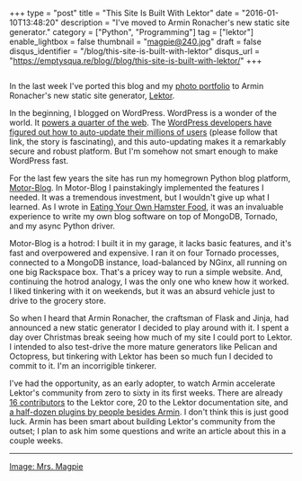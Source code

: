 +++
type = "post"
title = "This Site Is Built With Lektor"
date = "2016-01-10T13:48:20"
description = "I've moved to Armin Ronacher's new static site generator."
category = ["Python", "Programming"]
tag = ["lektor"]
enable_lightbox = false
thumbnail = "magpie@240.jpg"
draft = false
disqus_identifier = "/blog/this-site-is-built-with-lektor"
disqus_url = "https://emptysqua.re/blog//blog/this-site-is-built-with-lektor/"
+++

<p><img alt="" src="magpie.jpg" /></p>
<p>In the last week I've ported this blog and my <a href="/photography">photo portfolio</a> to Armin Ronacher's new static site generator, <a href="http://getlektor.com">Lektor</a>.</p>
<p>In the beginning, I blogged on WordPress. WordPress is a wonder of the world. It <a href="http://venturebeat.com/2015/11/08/wordpress-now-powers-25-of-the-web/">powers a quarter of the web</a>. The <a href="http://opensourcebridge.org/sessions/1419">WordPress developers have figured out how to auto-update their millions of users</a> (please follow that link, the story is fascinating), and this auto-updating makes it a remarkably secure and robust platform. But I'm somehow not smart enough to make WordPress fast.</p>
<p>For the last few years the site has run my homegrown Python blog platform, <a href="https://github.com/ajdavis/motor-blog">Motor-Blog</a>. In Motor-Blog I painstakingly implemented the features I needed. It was a tremendous investment, but I wouldn't give up what I learned. As I wrote in <a href="../eating-your-own-hamster-food/">Eating Your Own Hamster Food</a>, it was an invaluable experience to write my own blog software on top of MongoDB, Tornado, and my async Python driver.</p>
<p>Motor-Blog is a hotrod: I built it in my garage, it lacks basic features, and it's fast and overpowered and expensive. I ran it on four Tornado processes, connected to a MongoDB instance, load-balanced by NGinx, all running on one big Rackspace box. That's a pricey way to run a simple website. And, continuing the hotrod analogy, I was the only one who knew how it worked. I liked tinkering with it on weekends, but it was an absurd vehicle just to drive to the grocery store.</p>
<p>So when I heard that Armin Ronacher, the craftsman of Flask and Jinja, had announced a new static generator I decided to play around with it. I spent a day over Christmas break seeing how much of my site I could port to Lektor. I intended to also test-drive the more mature generators like Pelican and Octopress, but tinkering with Lektor has been so much fun I decided to commit to it. I'm an incorrigible tinkerer.</p>
<p>I've had the opportunity, as an early adopter, to watch Armin accelerate Lektor's community from zero to sixty in its first weeks. There are already <a href="https://github.com/lektor/lektor/graphs/contributors">16 contributors</a> to the Lektor core, 20 to the Lektor documentation site, and <a href="https://www.getlektor.com/docs/plugins/list/">a half-dozen plugins by people besides Armin</a>. I don't think this is just good luck. Armin has been smart about building Lektor's community from the outset; I plan to ask him some questions and write an article about this in a couple weeks.</p>
<hr />
<p><a href="http://www.oldbookillustrations.com/illustrations/grandville-magpie-writer/">Image: Mrs. Magpie</a></p>
